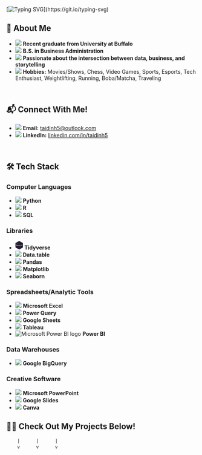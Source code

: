 [![Typing SVG](https://readme-typing-svg.demolab.com?font=League+Spartan&weight=700&size=30&duration=3000&pause=1000&color=46C3EB&vCenter=true&width=500&lines=Hi+there+%F0%9F%91%8B+I'm+Tai;%F0%9F%90%BB%E2%80%8D%E2%9D%84%EF%B8%8F+Welcome+to+my+portfolio!)](https://git.io/typing-svg)







## 📌 About Me

- <img src="https://img.icons8.com/color/48/graduation-cap.png" width="20"/> **Recent graduate from University at Buffalo**
- <img src="https://img.icons8.com/color/48/open-book--v2.png" width="20"/> **B.S. in Business Administration**
- <img src="https://img.icons8.com/color/48/combo-chart--v1.png" width="20"/> **Passionate about the intersection between data, business, and storytelling**
- <img src="https://img.icons8.com/color/48/dumbbell.png" width="20"/> **Hobbies:** Movies/Shows, Chess, Video Games, Sports, Esports, Tech Enthusiast, Weightlifting, Running, Boba/Matcha, Traveling

<br>


## 📬 Connect With Me!

- <img src="https://img.icons8.com/color/48/new-post.png" width="20"/> **Email:** [taidinh5@outlook.com](mailto:taidinh5@outlook.com)  
- <img src="https://img.icons8.com/color/48/linkedin.png" width="20"/> **LinkedIn:** [linkedin.com/in/taidinh5](https://www.linkedin.com/in/taidinh5/)

<br>


## 🛠️ Tech Stack

### **Computer Languages**  
- <img src="https://cdn.jsdelivr.net/gh/devicons/devicon/icons/python/python-original.svg" width="20"/> **Python**  
- <img src="https://www.r-project.org/logo/Rlogo.png" width="20"/> **R**  
- <img src="https://cdn.jsdelivr.net/gh/devicons/devicon/icons/mysql/mysql-original.svg" width="20"/> **SQL**  

### **Libraries**  
- <img src="https://raw.githubusercontent.com/rstudio/hex-stickers/master/PNG/tidyverse.png" width="20"/> **Tidyverse**  
- <img src="https://www.r-project.org/logo/Rlogo.png" width="20"/> **Data.table**
- <img src="https://pandas.pydata.org/static/img/pandas_mark.svg" width="20"/> **Pandas**  
- <img src="https://matplotlib.org/_static/images/logo2.svg" width="20"/> **Matplotlib**
- <img src="https://seaborn.pydata.org/_static/logo-wide-lightbg.svg" width="40"/> **Seaborn**

### **Spreadsheets/Analytic Tools**  
- <img src="https://img.icons8.com/color/48/000000/microsoft-excel-2019--v1.png" width="20"/> **Microsoft Excel**
- <img src="https://img.icons8.com/color/48/000000/microsoft-excel-2019--v1.png" width="20"/> **Power Query**
- <img src="https://img.icons8.com/color/48/000000/google-sheets.png" width="20"/> **Google Sheets**  
- <img src="https://img.icons8.com/color/48/000000/tableau-software.png" width="20"/> **Tableau**
- <img src="https://commons.wikimedia.org/wiki/Special:FilePath/New_Power_BI_Logo.svg" width="20" alt="Microsoft Power BI logo"/> **Power BI**

### **Data Warehouses**  
- <img src="https://cdn.jsdelivr.net/gh/devicons/devicon/icons/google/google-original.svg" width="20"/> **Google BigQuery**  

### **Creative Software**  
- <img src="https://img.icons8.com/color/48/microsoft-powerpoint-2019--v1.png" width="20"/> **Microsoft PowerPoint**  
- <img src="https://img.icons8.com/color/48/google-slides.png" width="20"/> **Google Slides**  
- <img src="https://img.icons8.com/color/48/canva.png" width="20"/> **Canva**  


## 👨‍💻 Check Out My Projects Below!
        |      |      |
        v      v      v
